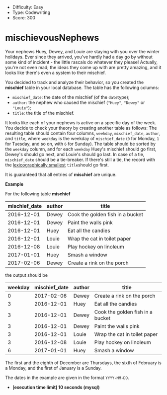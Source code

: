 - Difficulty: Easy
- Type: Codewriting
- Score: 300

# mischievousNephews

Your nephews Huey, Dewey, and Louie are staying with you over the winter holidays. Ever since they arrived, you've hardly had a day go by without some kind of incident - the little rascals do whatever they please! Actually, you're not even mad; the ideas they come up with are pretty amazing, and it looks like there's even a system to their mischief.

You decided to track and analyze their behavior, so you created the **mischief** table in your local database. The table has the following columns:

- `mischief_date`: the date of the mischief (of the `date`type);
- `author`: the nephew who caused the mischief (`"Huey"`, `"Dewey"` or `"Louie"`);
- `title`: the title of the mischief.

It looks like each of your nephews is active on a specific day of the week. You decide to check your theory by creating another table as follows:
The resulting table should contain four columns, `weekday`, `mischief_date`, `author`, and `title`, where `weekday` is the weekday of `mischief_date` (`0` for Monday, `1` for Tuesday, and so on, with `6` for Sunday). The table should be sorted by the `weekday` column, and for each `weekday` Huey's mischief should go first, Dewey's should go next, and Louie's should go last. In case of a tie, `mischief_date` should be a tie-breaker. If there's still a tie, the record with the [lexicographically smallest](https://en.wikipedia.org/wiki/Lexicographical_order) `title`should go first.

It is guaranteed that all entries of **mischief** are unique.

**Example**

For the following table **mischief**

| mischief_date | author | title                            |
| ------------- | ------ | -------------------------------- |
| 2016-12-01    | Dewey  | Cook the golden fish in a bucket |
| 2016-12-01    | Dewey  | Paint the walls pink             |
| 2016-12-01    | Huey   | Eat all the candies              |
| 2016-12-01    | Louie  | Wrap the cat in toilet paper     |
| 2016-12-08    | Louie  | Play hockey on linoleum          |
| 2017-01-01    | Huey   | Smash a window                   |
| 2017-02-06    | Dewey  | Create a rink on the porch       |

the output should be

| weekday | mischief_date | author | title                            |
| ------- | ------------- | ------ | -------------------------------- |
| 0       | 2017-02-06    | Dewey  | Create a rink on the porch       |
| 3       | 2016-12-01    | Huey   | Eat all the candies              |
| 3       | 2016-12-01    | Dewey  | Cook the golden fish in a bucket |
| 3       | 2016-12-01    | Dewey  | Paint the walls pink             |
| 3       | 2016-12-01    | Louie  | Wrap the cat in toilet paper     |
| 3       | 2016-12-08    | Louie  | Play hockey on linoleum          |
| 6       | 2017-01-01    | Huey   | Smash a window                   |

The first and the eighth of December are Thursdays, the sixth of February is a Monday, and the first of January is a Sunday.

The dates in the example are given in the format `YYYY-MM-DD`.

- **[execution time limit] 10 seconds (mysql)**